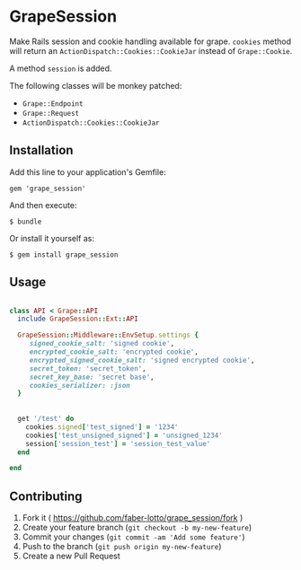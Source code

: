 # GrapeSession

Make Rails session and cookie handling available for grape. `cookies` method 
will return an `ActionDispatch::Cookies::CookieJar` instead of `Grape::Cookie`.

A method `session` is added.

The following classes will be monkey patched:

* `Grape::Endpoint`
* `Grape::Request`
* `ActionDispatch::Cookies::CookieJar`


## Installation

Add this line to your application's Gemfile:

    gem 'grape_session'

And then execute:

    $ bundle

Or install it yourself as:

    $ gem install grape_session

## Usage

```ruby

class API < Grape::API
  include GrapeSession::Ext::API

  GrapeSession::Middleware::EnvSetup.settings {
     signed_cookie_salt: 'signed cookie',
     encrypted_cookie_salt: 'encrypted cookie',
     encrypted_signed_cookie_salt: 'signed encrypted cookie',
     secret_token: 'secret_token',
     secret_key_base: 'secret base',
     cookies_serializer: :json
  }
  
  
  get '/test' do
    cookies.signed['test_signed'] = '1234'
    cookies['test_unsigned_signed'] = 'unsigned_1234'
    session['session_test'] = 'session_test_value'
  end

end


```

## Contributing

1. Fork it ( https://github.com/faber-lotto/grape_session/fork )
2. Create your feature branch (`git checkout -b my-new-feature`)
3. Commit your changes (`git commit -am 'Add some feature'`)
4. Push to the branch (`git push origin my-new-feature`)
5. Create a new Pull Request
